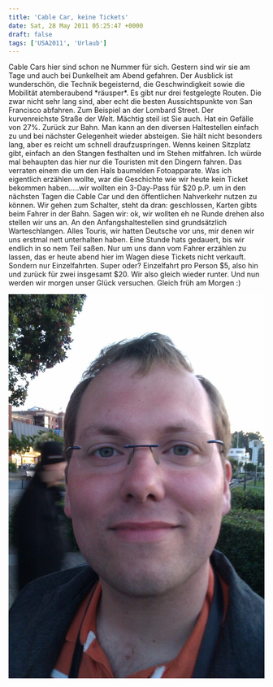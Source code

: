 ```yaml
---
title: 'Cable Car, keine Tickets'
date: Sat, 28 May 2011 05:25:47 +0000
draft: false
tags: ['USA2011', 'Urlaub']
---
```


Cable Cars hier sind schon ne Nummer für sich. Gestern sind wir sie am Tage und auch bei Dunkelheit am Abend gefahren. Der Ausblick ist wunderschön, die Technik begeisternd, die Geschwindigkeit sowie die Mobilität atemberaubend \*räusper\*. Es gibt nur drei festgelegte Routen. Die zwar nicht sehr lang sind, aber echt die besten Aussichtspunkte von San Francisco abfahren. Zum Beispiel an der Lombard Street. Der kurvenreichste Straße der Welt. Mächtig steil ist Sie auch. Hat ein Gefälle von 27%. Zurück zur Bahn. Man kann an den diversen Haltestellen einfach zu und bei nächster Gelegenheit wieder absteigen. Sie hält nicht besonders lang, aber es reicht um schnell draufzuspringen. Wenns keinen Sitzplatz gibt, einfach an den Stangen festhalten und im Stehen mitfahren. Ich würde mal behaupten das hier nur die Touristen mit den Dingern fahren. Das verraten einem die um den Hals baumelden Fotoapparate. Was ich eigentlich erzählen wollte, war die Geschichte wie wir heute kein Ticket bekommen haben.....wir wollten ein 3-Day-Pass für $20 p.P. um in den nächsten Tagen die Cable Car und den öffentlichen Nahverkehr nutzen zu können. Wir gehen zum Schalter, steht da dran: geschlossen, Karten gibts beim Fahrer in der Bahn. Sagen wir: ok, wir wollten eh ne Runde drehen also stellen wir uns an. An den Anfangshaltestellen sind grundsätzlich Warteschlangen. Alles Touris, wir hatten Deutsche vor uns, mir denen wir uns erstmal nett unterhalten haben. Eine Stunde hats gedauert, bis wir endlich in so nem Teil saßen. Nur um uns dann vom Fahrer erzählen zu lassen, das er heute abend hier im Wagen diese Tickets nicht verkauft. Sondern nur Einzelfahrten. Super oder? Einzelfahrt pro Person $5, also hin und zurück für zwei insgesamt $20. Wir also gleich wieder runter. Und nun werden wir morgen unser Glück versuchen. Gleich früh am Morgen :)

![1578470442](/urlaub2011-images/1578470442-scaled1000.jpg?w=200)